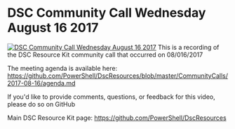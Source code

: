 # DSC Community Call Wednesday August 16 2017

[![DSC Community Call Wednesday August 16 2017](https://i2.ytimg.com/vi/eP4yCAmqNt4/hqdefault.jpg "DSC Community Call Wednesday August 16 2017")](https://www.youtube.com/watch?v=eP4yCAmqNt4)
This is a recording of the DSC Resource Kit community call that occurred on 08/016/2017

The meeting agenda is available here: https://github.com/PowerShell/DscResources/blob/master/CommunityCalls/2017-08-16/agenda.md

If you'd like to provide comments, questions, or feedback for this video, please do so on GitHub

Main DSC Resource Kit page: https://github.com/PowerShell/DscResources


